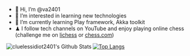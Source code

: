 - 👋 Hi, I’m @va2401
- 👀 I’m interested in learning new technologies
- 🌱 I’m currently learning Play framework, Akka toolkit
- ♟ I follow tech channels on YouTube and enjoy playing online chess (challenge me on [lichess](https://lichess.org/@/cluelessidiot2401) or [chess.com](https://www.chess.com/member/cluelessidiot2401))

<img align="left" alt="cluelessidiot2401's Github Stats" src="https://github-readme-stats.vercel.app/api?username=va2401&theme=dark&show_icons=true&hide_border=true" />

[![Top Langs](https://github-readme-stats.vercel.app/api/top-langs/?username=va2401)](https://github.com/anuraghazra/github-readme-stats)

<!---
va2401/va2401 is a ✨ special ✨ repository because its `README.md` (this file) appears on your GitHub profile.
You can click the Preview link to take a look at your changes.
--->
